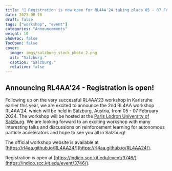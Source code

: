 ```yaml
---
title: "📍 Registration is now open for RL4AA'24 taking place 05 - 07 February 2024 in Salzburg, Austria"
date: 2023-08-18
draft: false
tags: ["workshop", "event"]
categories: "Announcements"
weight: 10
ShowToc: false
TocOpen: false
cover:
  image: imgs/salzburg_stock_photo_2.png
  alt: "Salzburg."
  caption: "Salzburg."
  relative: false
---
```


## Announcing RL4AA'24 - Registration is open!

Following up on the very successful RL4AA'23 workshop in Karlsruhe earlier this year, we are excited to announce the 2nd RL4AA workshop RL4AA'24, which will be held in Salzburg, Austria, from 05 - 07 February 2024. The workshop will be hosted at the [Paris Lodron University of Salzburg](https://www.plus.ac.at/?lang=en). We are looking forward to an exciting workshop with many interesting talks and discussions on reinforcement learning for autonomous particle accelerators and hope to see you all in Salzburg!

The official workshop website is available at [https://rl4aa.github.io/RL4AA24/](https://rl4aa.github.io/RL4AA24/).

Registration is open at [https://indico.scc.kit.edu/event/3746/](https://indico.scc.kit.edu/event/3746/).
